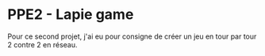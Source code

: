 # PPE2 - Lapie game
Pour ce second projet, j'ai eu pour consigne de créer un jeu en tour par tour 2 contre 2 en réseau.
